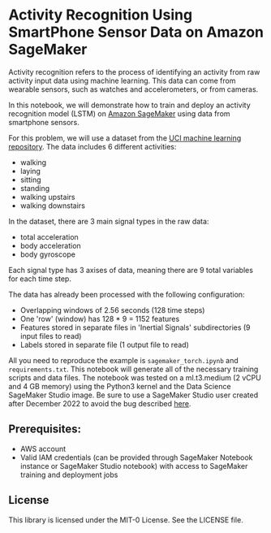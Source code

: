 # Activity Recognition Using SmartPhone Sensor Data on Amazon SageMaker

Activity recognition refers to the process of identifying an activity from raw activity input data using machine learning. This data can come from wearable sensors, such as watches and accelerometers, or from cameras.

In this notebook, we will demonstrate how to train and deploy an activity recognition model (LSTM) on [Amazon SageMaker](https://aws.amazon.com/sagemaker/) using data from smartphone sensors.

For this problem, we will use a dataset from the [UCI machine learning repository](https://archive.ics.uci.edu/ml/datasets/human+activity+recognition+using+smartphones). The data includes 6 different activities:
- walking
- laying
- sitting
- standing
- walking upstairs
- walking downstairs

In the dataset, there are 3 main signal types in the raw data:
- total acceleration
- body acceleration
- body gyroscope

Each signal type has 3 axises of data, meaning there are 9 total variables for each time step.

The data has already been processed with the following configuration:
- Overlapping windows of 2.56 seconds (128 time steps)
- One 'row' (window) has 128 * 9 = 1152 features
- Features stored in separate files in 'Inertial Signals' subdirectories (9 input files to read)
- Labels stored in separate file (1 output file to read)

All you need to reproduce the example is ```sagemaker_torch.ipynb``` and ```requirements.txt```. This notebook will generate all of the necessary training scripts and data files. The notebook was tested on a ml.t3.medium (2 vCPU and 4 GB memory) using the Python3 kernel and the Data Science SageMaker Studio image. Be sure to use a SageMaker Studio user created after December 2022 to avoid the bug described [here](https://github.com/aws/amazon-sagemaker-examples/issues/3713).

## Prerequisites:
- AWS account
- Valid IAM credentials (can be provided through SageMaker Notebook instance or SageMaker Studio notebook) with access to SageMaker training and deployment jobs

## License
This library is licensed under the MIT-0 License. See the LICENSE file.
